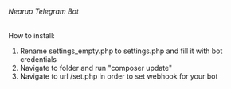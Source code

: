 ###### Nearup Telegram Bot

How to install:

1. Rename settings_empty.php to settings.php and fill it with bot credentials
2. Navigate to folder and run "composer update"
3. Navigate to url /set.php in order to set webhook for your bot
 
